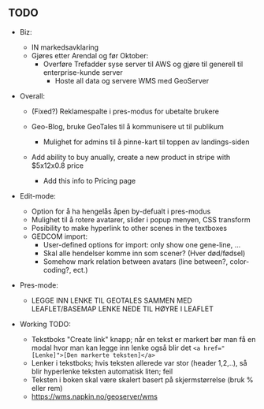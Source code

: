 ## TODO

- Biz:
	* IN markedsavklaring
	* Gjøres etter Arendal og før Oktober:
		- Overføre Trefadder syse server til AWS og gjøre til generell til enterprise-kunde server
			* Hoste all data og servere WMS med GeoServer


- Overall:
	* (Fixed?) Reklamespalte i pres-modus for ubetalte brukere

	* Geo-Blog, bruke GeoTales til å kommunisere ut til publikum
		- Mulighet for admins til å pinne-kart til toppen av landings-siden

	* Add ability to buy anually, create a new product in stripe with $5x12x0.8 price
		- Add this info to Pricing page

- Edit-mode:
	* Option for å ha hengelås åpen by-defualt i pres-modus
	* Mulighet til å rotere avatarer, slider i popup menyen, CSS transform
	* Posibility to make hyperlink to other scenes in the textboxes
	* GEDCOM import:
		- User-defined options for import: only show one gene-line, ...
		- Skal alle hendelser komme inn som scener? (Hver død/fødsel)
		- Somehow mark relation between avatars (line between?, color-coding?, ect.)
- Pres-mode:
	* LEGGE INN LENKE TIL GEOTALES SAMMEN MED LEAFLET/BASEMAP LENKE NEDE TIL HØYRE I LEAFLET


- Working TODO:
	* Tekstboks "Create link" knapp; når en tekst er markert bør man få en modal hvor man kan legge inn lenke også blir det `<a href="[Lenke]">[Den markerte teksten]</a>`
	* Lenker i tekstboks; hvis teksten allerede var stor (header 1,2,..), så blir hyperlenke teksten automatisk liten; feil
	* Teksten i boken skal være skalert basert på skjermstørrelse (bruk % eller rem)
	* https://wms.napkin.no/geoserver/wms
